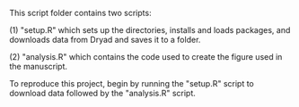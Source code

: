 This script folder contains two scripts: 

  (1) "setup.R" which sets up the directories, installs and loads packages, and 
  downloads data from Dryad and saves it to a folder.
  
  (2) "analysis.R" which contains the code used to create the figure used in the manuscript.
  
To reproduce this project, begin by running the "setup.R" script to download data followed by the "analysis.R"
script. 